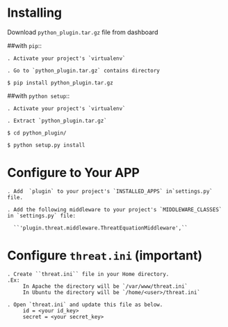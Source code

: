 Installing
=================
Download `python_plugin.tar.gz` file from dashboard

##with ``pip``::

    . Activate your project's `virtualenv`
    
    . Go to `python_plugin.tar.gz` contains directory
    
    $ pip install python_plugin.tar.gz

##with ``python setup``::

    . Activate your project's `virtualenv`
    
    . Extract `python_plugin.tar.gz`
    
    $ cd python_plugin/
    
    $ python setup.py install
 

Configure to Your APP
=================

    . Add  `plugin` to your project's `INSTALLED_APPS` in`settings.py` file.
    
    . Add the following middleware to your project's `MIDDLEWARE_CLASSES` in `settings.py` file:
    
      ``'plugin.threat.middleware.ThreatEquationMiddleware',``
      
      
Configure ``threat.ini`` (important)
================= 

    . Create ``threat.ini`` file in your Home directory.
    .Ex:
         In Apache the directory will be `/var/www/threat.ini`
         In Ubuntu the directory will be `/home/<user>/threat.ini` 
    
    . Open `threat.ini` and update this file as below.
         id = <your id_key>
         secret = <your secret_key>



